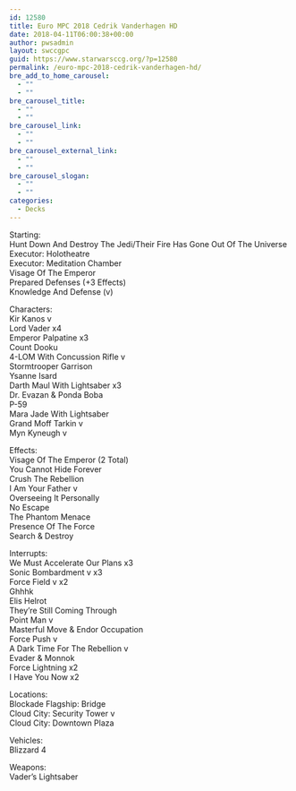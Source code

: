 ```yaml
---
id: 12580
title: Euro MPC 2018 Cedrik Vanderhagen HD
date: 2018-04-11T06:00:38+00:00
author: pwsadmin
layout: swccgpc
guid: https://www.starwarsccg.org/?p=12580
permalink: /euro-mpc-2018-cedrik-vanderhagen-hd/
bre_add_to_home_carousel:
  - ""
  - ""
bre_carousel_title:
  - ""
  - ""
bre_carousel_link:
  - ""
  - ""
bre_carousel_external_link:
  - ""
  - ""
bre_carousel_slogan:
  - ""
  - ""
categories:
  - Decks
---
```

Starting:  
Hunt Down And Destroy The Jedi/Their Fire Has Gone Out Of The Universe  
Executor: Holotheatre  
Executor: Meditation Chamber  
Visage Of The Emperor  
Prepared Defenses (+3 Effects)  
Knowledge And Defense (v)

Characters:  
Kir Kanos v  
Lord Vader x4  
Emperor Palpatine x3  
Count Dooku  
4-LOM With Concussion Rifle v  
Stormtrooper Garrison  
Ysanne Isard  
Darth Maul With Lightsaber x3  
Dr. Evazan & Ponda Boba  
P-59  
Mara Jade With Lightsaber  
Grand Moff Tarkin v  
Myn Kyneugh v

Effects:  
Visage Of The Emperor (2 Total)  
You Cannot Hide Forever  
Crush The Rebellion  
I Am Your Father v  
Overseeing It Personally  
No Escape  
The Phantom Menace  
Presence Of The Force  
Search & Destroy

Interrupts:  
We Must Accelerate Our Plans x3  
Sonic Bombardment v x3  
Force Field v x2  
Ghhhk  
Elis Helrot  
They’re Still Coming Through  
Point Man v  
Masterful Move & Endor Occupation  
Force Push v  
A Dark Time For The Rebellion v  
Evader & Monnok  
Force Lightning x2  
I Have You Now x2

Locations:  
Blockade Flagship: Bridge  
Cloud City: Security Tower v  
Cloud City: Downtown Plaza

Vehicles:  
Blizzard 4

Weapons:  
Vader’s Lightsaber
